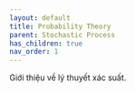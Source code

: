 ```yaml
---
layout: default
title: Probability Theory
parent: Stochastic Process
has_children: true
nav_order: 1
---
```


Giới thiệu về lý thuyết xác suất.
